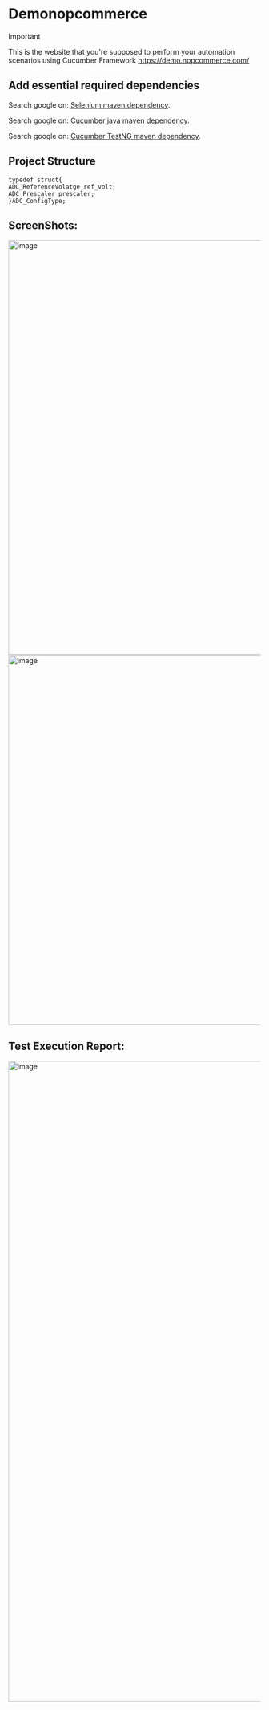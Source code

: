 # Demonopcommerce 

> [!IMPORTANT]
> This is the website that you're supposed to perform your automation scenarios using Cucumber Framework 
> https://demo.nopcommerce.com/ 

## Add essential required dependencies

Search google on: [Selenium maven dependency](https://mvnrepository.com/artifact/org.seleniumhq.selenium/selenium-java).

Search google on: [Cucumber java maven dependency](https://mvnrepository.com/artifact/io.cucumber/cucumber-java).

Search google on: [Cucumber TestNG maven dependency](https://mvnrepository.com/artifact/io.cucumber/cucumber-testng).

## Project Structure 
    typedef struct{
    ADC_ReferenceVolatge ref_volt;
    ADC_Prescaler prescaler;
    }ADC_ConfigType;

## ScreenShots:
<img width="827" alt="image" src="https://github.com/NouranAhmedk/FinalTestingProject/assets/105202599/81aa3098-f1f4-407b-a865-0b10bd20f538">
<img width="737" alt="image" src="https://github.com/NouranAhmedk/FinalTestingProject/assets/105202599/af2711ce-6f8f-4f3a-95eb-5cbe125a7840">

## Test Execution Report:
<img width="1277" alt="image" src="https://github.com/NouranAhmedk/nopcommerce-testing-main/assets/105202599/67d69b6c-0ec0-48db-bb77-c6926d9ecdfa">








